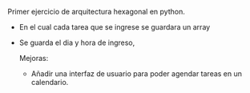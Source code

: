 Primer ejercicio de arquitectura hexagonal en python.
- En el cual cada tarea que se ingrese se guardara un array
- Se guarda el dia y hora de ingreso,

  Mejoras:
  - Añadir una interfaz de usuario para poder agendar tareas en un calendario.

